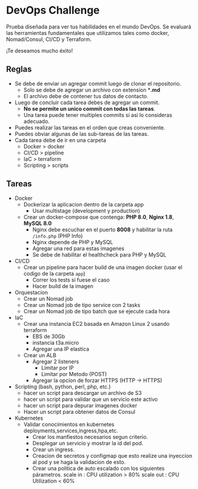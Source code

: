 # DevOps Challenge

Prueba diseñada para ver tus habilidades en el mundo DevOps. Se evaluará las herramientas fundamentales que utilizamos
tales como docker, Nomad/Consul, CI/CD y Terraform. 

¡Te deseamos mucho éxito!

## Reglas
* Se debe de enviar un agregar commit luego de clonar el repositorio.
  * Solo se debe de agregar un archivo con extension ***.md**
  * El archivo debe de contener tus datos de contacto.
* Luego de concluir cada tarea debes de agregar un commit.
  * **No se permite un unico commit con todas las tareas**.
  * Una tarea puede tener multiples commits si asi lo consideras adecuado.
* Puedes realizar las tareas en el orden que creas conveniente.
* Puedes obviar algunas de las sub-tareas de las tareas.
* Cada tarea debe de ir en una carpeta
  * Docker > docker
  * CI/CD > pipeline
  * IaC > terraform
  * Scripting > scripts

## Tareas
* Docker
  * Dockerizar la aplicacion dentro de la carpeta app
    * Usar multistage (development y production)
  * Crear un docker-compose que contenga: **PHP 8.0**, **Nginx 1.8**, **MySQL 8.0**
    * Nginx debe escuchar en el puerto **8008** y habilitar la ruta `/info.php` (PHP Info)
    * Nginx depende de PHP y MySQL
    * Agregar una red para estas imagenes
    * Se debe de habilitar el healthcheck para PHP y MySQL
* CI/CD
  * Crear un pipeline para hacer build de una imagen docker (usar el codigo de la carpeta `app`)
    * Correr los tests si fuese el caso
    * Hacer build de la imagen
* Orquestacion
  * Crear un Nomad job
  * Crear un Nomad job de tipo service con 2 tasks
  * Crear un Nomad job de tipo batch que se ejecute cada hora 
* IaC 
  * Crear una instancia EC2 basada en Amazon Linux 2 usando terraform
    * EBS de 30Gb
    * instancia t3a.micro
    * Agregar una IP elastica
  * Crear un ALB
    * Agregar 2 listeners
      * Limitar por IP
      * Limitar por Metodo (POST)
    * Agregar la opcion de forzar HTTPS (HTTP -> HTTPS)
* Scripting (bash, python, perl, php, etc.)
  * hacer un script para descargar un archivo de S3
  * hacer un script para validar que un servicio este activo
  * hacer un script para depurar imagenes docker
  * Hacer un script para obtener datos de Consul
* Kubernetes
  * Validar conocimientos en kubernetes deployments,services,ingress,hpa,etc.
    * Crear los manfiestos necesarios segun criterio.
    * Desplegar un servicio y mostrar la id del pod.
    * Crear un ingress.
    * Creacion de secretos y configmap que esto realize una inyeccion al pod y se haga la validacion de esto.
    * Crear una politica de auto escalado con los siguientes párametros.
     scale in : CPU utilization > 80%
     scale out : CPU Utilization < 60%
  

